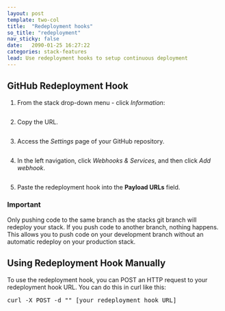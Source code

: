 ```yaml
---
layout: post
template: two-col
title:  "Redeployment hooks"
so_title: "redeployment"
nav_sticky: false
date:   2090-01-25 16:27:22
categories: stack-features
lead: Use redeployment hooks to setup continuous deployment
---
```


<h2>GitHub Redeployment Hook</h2>

<ol class="instruction-list">
	<li>
		<p>From the stack drop-down menu - click <i>Information</i>:</p>
		<p>
			<img src="http://cdn.cloud66.com/images/help/stack_information.png" alt="">
		</p>
	</li>
	<li>
		<p>Copy the URL.</p>
		<p>
			<img src="http://cdn.cloud66.com/images/help/stack_info_overlay.png" alt="">
		</p>
	</li>
	<li>
		<p>Access the <i>Settings</i> page of your GitHub repository.</p>
		<p>
			<img src="http://cdn.cloud66.com/images/help/github_settings_nav.png" alt="">
		</p>
	</li>
	<li>
		<p>In the left navigation, click <i>Webhooks & Services</i>, and then click <i>Add webhook</i>.</p>
		<p>
			<img src="http://cdn.cloud66.com/images/help/github_webhook.png" alt="">
		</p>
	</li>
	<li>
		<p>Paste the redeployment hook into the <b>Payload URLs</b> field.</p>
	</li>
</ol>

<div class="notice">
    <h3>Important</h3>
	<p>Only pushing code to the same branch as the stacks git branch will redeploy your stack. If you push code to another branch, nothing happens. This allows you to push code on your development branch without an automatic redeploy on your production stack.</p>
</div>

## Using Redeployment Hook Manually
To use the redeployment hook, you can POST an HTTP request to your redeployment hook URL. You can do this in curl like this:

<pre class="terminal">
curl -X POST -d "" [your redeployment hook URL]
</pre>